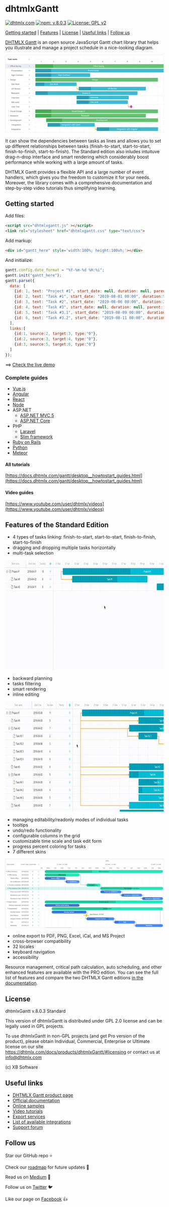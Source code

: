 # dhtmlxGantt #

[![dhtmlx.com](https://img.shields.io/badge/made%20by-DHTMLX-blue)](https://dhtmlx.com/)
[![npm: v.8.0.3](https://img.shields.io/badge/npm-v.8.0.3-blue.svg)](https://www.npmjs.com/package/dhtmlx-gantt)
[![License: GPL v2](https://img.shields.io/badge/license-GPL%20v2-blue.svg)](https://www.gnu.org/licenses/old-licenses/gpl-2.0.html)

[Getting started](#getting-started) | [Features](#features) | [License](#license) | [Useful links](#links) | [Follow us](#followus)

[DHTMLX Gantt](https://dhtmlx.com/docs/products/dhtmlxGantt) is an open source JavaScript Gantt chart library that helps you illustrate and manage a project schedule in a nice-looking diagram.

<a href="https://dhtmlx.com/docs/products/dhtmlxGantt/">
        <img src="https://github.com/plazarev/media/blob/master/opensource-gantt-javascript.png">
</a>

It can show the dependencies between tasks as lines and allows you to set up different relationships between tasks (finish-to-start, start-to-start, finish-to-finish, start-to-finish). The Standard edition also inludes intuituve drag-n-drop interface and smart rendering which considerably boost performance while working with a large amount of tasks.

DHTMLX Gantt provides a flexible API and a large number of event handlers, which gives you the freedom to customize it for your needs. Moreover, the library comes with a comprehensive documentation and step-by-step video tutorials thus simplifying learning. 

<a name="getting-started"></a>
## Getting started ##

Add files:

~~~html
<script src="dhtmlxgantt.js" ></script>
<link rel="stylesheet" href="dhtmlxgantt.css" type="text/css">
~~~

Add markup:

~~~html
<div id="gantt_here" style='width:100%; height:100vh;'></div>
~~~

And initialize:

~~~js
gantt.config.date_format = "%Y-%m-%d %H:%i";
gantt.init("gantt_here");
gantt.parse({
  data: [
    {id: 1, text: "Project #1", start_date: null, duration: null, parent:0, progress: 0, open: true},
    {id: 2, text: "Task #1", start_date: "2019-08-01 00:00", duration:5, parent:1, progress: 1},
    {id: 3, text: "Task #2", start_date: "2019-08-06 00:00", duration:2, parent:1, progress: 0.5},
    {id: 4, text: "Task #3", start_date: null, duration: null, parent:1, progress: 0.8, open: true},
    {id: 5, text: "Task #3.1", start_date: "2019-08-09 00:00", duration:2, parent:4, progress: 0.2},
    {id: 6, text: "Task #3.2", start_date: "2019-08-11 00:00", duration:1, parent:4, progress: 0}
  ],
  links:[
    {id:1, source:2, target:3, type:"0"},
    {id:2, source:3, target:4, type:"0"},
    {id:3, source:5, target:6, type:"0"}
  ]
});
~~~

==> [Check the live demo](https://snippet.dhtmlx.com/a69d7378a)

### Complete guides ###

- [Vue.js](https://dhtmlx.com/blog/use-dhtmlxgantt-vue-js-framework-demo/)
- [Angular](https://dhtmlx.com/blog/dhtmlx-gantt-chart-usage-angularjs-2-framework/)
- [React](https://dhtmlx.com/blog/create-react-gantt-chart-component-dhtmlxgantt/)
- [Node](https://docs.dhtmlx.com/gantt/desktop__howtostart_nodejs.html)
- ASP.NET
  - [ASP.NET MVC 5](https://docs.dhtmlx.com/gantt/desktop__howtostart_dotnet.html)
  - [ASP.NET Core](https://docs.dhtmlx.com/gantt/desktop__howtostart_dotnet_core.html)
- PHP
  - [Laravel](https://docs.dhtmlx.com/gantt/desktop__howtostart_php_laravel.html)
  - [Slim framework](https://docs.dhtmlx.com/gantt/desktop__howtostart_php_laravel.html)
- [Ruby on Rails](https://docs.dhtmlx.com/gantt/desktop__howtostart_ruby.html)
- [Python](https://docs.dhtmlx.com/gantt/desktop__howtostart_python.html)
- [Meteor](https://dhtmlx.com/blog/using-dhtmlx-gantt-chart-meteorjs-framework/)

#### All tutorials ####

[https://docs.dhtmlx.com/gantt/desktop__howtostart_guides.html](https://docs.dhtmlx.com/gantt/desktop__howtostart_guides.html)

#### Video guides ####

[https://www.youtube.com/user/dhtmlx/videos](https://www.youtube.com/user/dhtmlx/videos)

<a name="features"></a>
## Features of the Standard Edition ##

- 4 types of tasks linking: finish-to-start, start-to-start, finish-to-finish, start-to-finish
- dragging and dropping multiple tasks horizontally
- multi-task selection

<img src="https://github.com/plazarev/media/blob/master/drag-and-drop.gif" alt= "multitask-drag-n-drop" height="350">

- backward planning
- tasks filtering
- smart rendering
- inline editing

<img src="https://github.com/plazarev/media/blob/master/inline-editing.gif" alt= "inline-editing" height="350">

- managing editability/readonly modes of individual tasks
- tooltips
- undo/redo functionality
- configurable columns in the grid
- customizable time scale and task edit form
- progress percent coloring for tasks
- 7 different skins

![gantt-material](https://github.com/plazarev/media/blob/master/gantt-chart-material.png)

- online export to PDF, PNG, Excel, iCal, and MS Project
- cross-browser compatibility
- 32 locales
- keyboard navigation
- accessibility

Resource management, critical path calculation, auto scheduling, and other enhanced features are available with the PRO edition. You can see the full list of features and compare the two DHTMLX Gantt editions [in the documentation](https://docs.dhtmlx.com/gantt/desktop__editions_comparison.html).

<a name="license"></a>
## License ##

dhtmlxGantt v.8.0.3 Standard

This version of dhtmlxGantt is distributed under GPL 2.0 license and can be legally used in GPL projects.

To use dhtmlxGantt in non-GPL projects (and get Pro version of the product), please obtain Individual, Commercial, Enterprise or Ultimate license on our site https://dhtmlx.com/docs/products/dhtmlxGantt/#licensing or contact us at info@dhtmlx.com

(c) XB Software


<a name="links"></a>
## Useful links

- [DHTMLX Gantt product page](https://dhtmlx.com/docs/products/dhtmlxGantt/)
- [Official documentation](https://docs.dhtmlx.com/gantt/)
- [Online samples](https://docs.dhtmlx.com/gantt/samples/)
- [Video tutorials](https://www.youtube.com/watch?v=cCvULTQxPfg&list=PLKS_XdyIGP4MEW6yvvQUZT8vJKHVOq2S0)
- [Export services](https://dhtmlx.com/docs/products/dhtmlxGantt/export.shtml)
- [List of available integrations](https://dhtmlx.com/docs/products/integrations/)
- [Support forum](https://forum.dhtmlx.com/c/gantt)

<a name="followus"></a>
## Follow us ##

Star our GitHub repo :star:

Check our [roadmap](https://trello.com/b/fhOySHPj/gantt-roadmap) for future updates :wrench:

Read us on [Medium](https://medium.com/@dhtmlx) :newspaper:

Follow us on [Twitter](https://twitter.com/dhtmlx) :bird:

Like our page on [Facebook](https://www.facebook.com/dhtmlx/) :thumbsup:
